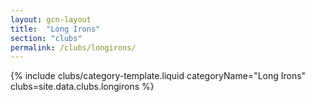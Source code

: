 ```yaml
---
layout: gcn-layout
title:  "Long Irons"
section: "clubs"
permalink: /clubs/longirons/
---
```


{% include clubs/category-template.liquid categoryName="Long Irons" clubs=site.data.clubs.longirons %}
